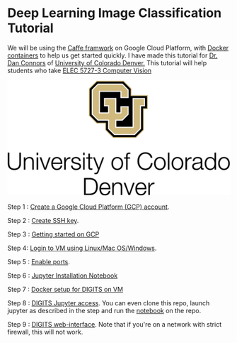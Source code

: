 # Deep Learning Image Classification Tutorial 

We will be using the [Caffe framwork](http://caffe.berkeleyvision.org) on Google Cloud Platform, with [Docker containers](https://en.wikipedia.org/wiki/Docker_(software)) to help us get started quickly. I have made this tutorial for [Dr. Dan Connors](http://www.ucdenver.edu/academics/colleges/Engineering/Programs/Electrical-Engineering/FacultyandStaff/Pages/DanConnors.aspx) of [University of Colorado Denver.](http://www.ucdenver.edu/academics/colleges/Engineering/Programs/Electrical-Engineering/FacultyandStaff/Pages/DanConnors.aspx) This tutorial will help students who take [ELEC 5727-3 Computer Vision](http://catalog.ucdenver.edu/preview_course_nopop.php?catoid=10&coid=64812)

<kbd>
  <img src="/cudenver.png">
</kbd>

Step 1 : [Create a Google Cloud Platform (GCP) account](https://github.com/s3p02/tf_gcp/tree/master/Step_GCP_Account).

Step 2 : [Create SSH key](https://github.com/s3p02/tf_gcp/tree/master/create_ssh_mac_and_linux_and_windows).

Step 3 : [Getting started on GCP](https://github.com/s3p02/tf_gcp/tree/master/gcp_console_getting_started)

Step 4: [Login to VM using Linux/Mac OS/Windows](https://github.com/s3p02/tf_gcp/tree/master/SSH_INTO_GCP).

Step 5 : [Enable ports](https://github.com/s3p02/tf_gcp/tree/master/GCP_ENABLE_PORTS).

Step 6 : [Jupyter Installation Notebook](https://github.com/s3p02/tf_gcp/tree/master/gcp_install_anaconda_python)

Step 7 : [Docker setup for DIGITS on VM](https://github.com/s3p02/tf_gcp/tree/master/building_digits_on_gcp_docker)

Step 8 : [DIGITS Jupyter access](https://github.com/s3p02/tf_gcp/tree/master/digits_docker_jupyter).
You can even clone this repo, launch jupyter as described in the step and run the [notebook](https://github.com/s3p02/tf_gcp/blob/master/gcp_docker_digits_jupyter.ipynb) on the repo.

Step 9 : [DIGITS web-interface](https://github.com/s3p02/tf_gcp/tree/master/gcp_digits_web_gui). Note that if you're on a network with strict firewall, this will not work.
